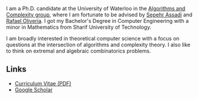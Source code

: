 I am a Ph.D. candidate at the University of Waterloo in the [Algorithms and Complexity group](https://algcomp.uwaterloo.ca/), where I am fortunate to be advised by [Sepehr Assadi](https://sepehr.assadi.info/) and [Rafael Oliveria](https://cs.uwaterloo.ca/~r5olivei/). I got my Bachelor's Degree in Computer Engineering with a minor in Mathematics from Sharif University of Technology.

I am broadly interested in theoretical computer science with a focus on questions at the intersection of algorithms and complexity theory. I also like to think on extremal and algebraic combinatorics problems.

## Links
- [Curriculum Vitae (PDF)](/files/cv.pdf)  
- [Google Scholar](https://scholar.google.com/citations?user=f_Nxm1QAAAAJ&hl=en)



